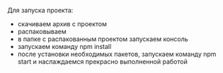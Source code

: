 Для запуска проекта:
- скачиваем архив с проектом
- распаковываем
- в папке с распакованным проектом запускаем консоль
- запускаем команду npm install
- после установки необходимых пакетов, запускаем команду npm start и наслаждаемся прекрасно выполненной работой